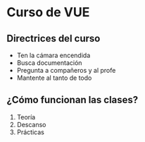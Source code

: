 # Curso de VUE

## Directrices del curso
- Ten la cámara encendida
- Busca documentación
- Pregunta a compañeros y al profe
- Mantente al tanto de todo

## ¿Cómo funcionan las clases?
1. Teoría
2. Descanso
3. Prácticas
